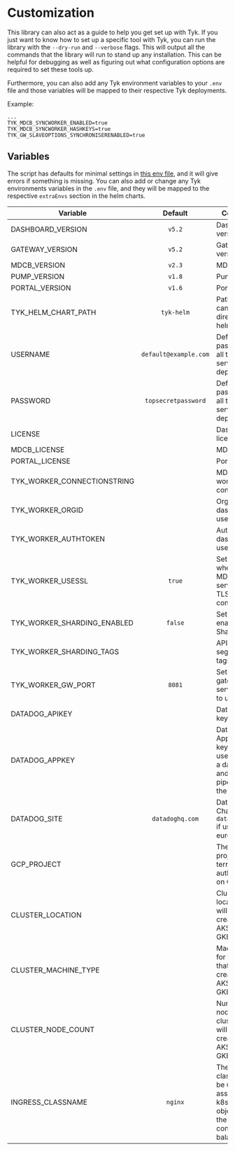 # Customization
This library can also act as a guide to help you get set up with Tyk. If you just want to know how to set up a specific
tool with Tyk, you can run the library with the `--dry-run` and `--verbose` flags. This will output all the commands that
the library will run to stand up any installation. This can be helpful for debugging as well as figuring out what
configuration options are required to set these tools up.

Furthermore, you can also add any Tyk environment variables to your `.env` file and those variables will be mapped to
their respective Tyk deployments.

Example:
```
...
TYK_MDCB_SYNCWORKER_ENABLED=true
TYK_MDCB_SYNCWORKER_HASHKEYS=true
TYK_GW_SLAVEOPTIONS_SYNCHRONISERENABLED=true
```

## Variables
The script has defaults for minimal settings in [this env file](https://github.com/TykTechnologies/tyk-k8s-demo/blob/v2/.env.example),
and it will give errors if something is missing.
You can also add or change any Tyk environments variables in the `.env` file,
and they will be mapped to the respective `extraEnvs` section in the helm charts.

| Variable                    |        Default        | Comments                                                                                                        |
|-----------------------------|:---------------------:|-----------------------------------------------------------------------------------------------------------------|
| DASHBOARD_VERSION           |        `v5.2`         | Dashboard version                                                                                               |
| GATEWAY_VERSION             |        `v5.2`         | Gateway version                                                                                                 |
| MDCB_VERSION                |        `v2.3`         | MDCB version                                                                                                    |
| PUMP_VERSION                |        `v1.8`         | Pump version                                                                                                    |
| PORTAL_VERSION              |        `v1.6`         | Portal version                                                                                                  |
| TYK_HELM_CHART_PATH         |      `tyk-helm`       | Path to charts, can be a local directory or a helm repo                                                         |
| USERNAME                    | `default@example.com` | Default password for all the services deployed                                                                  |
| PASSWORD                    |  `topsecretpassword`  | Default password for all the services deployed                                                                  |
| LICENSE                     |                       | Dashboard license                                                                                               |
| MDCB_LICENSE                |                       | MDCB license                                                                                                    |
| PORTAL_LICENSE              |                       | Portal license                                                                                                  |
| TYK_WORKER_CONNECTIONSTRING |                       | MDCB URL for worker connection                                                                                  |
| TYK_WORKER_ORGID            |                       | Org ID of dashboard user                                                                                        |
| TYK_WORKER_AUTHTOKEN        |                       | Auth token of dashboard user                                                                                    |
| TYK_WORKER_USESSL           |        `true`         | Set to `true` when the MDCB is serving on a TLS connection                                                      |
| TYK_WORKER_SHARDING_ENABLED |        `false`        | Set to `true` to enable API Sharding                                                                            |
| TYK_WORKER_SHARDING_TAGS    |                       | API Gateway segmentation tags                                                                                   |
| TYK_WORKER_GW_PORT          |        `8081`         | Set the gateway service port to use                                                                             |
| DATADOG_APIKEY              |                       | Datadog API key                                                                                                 |
| DATADOG_APPKEY              |                       | Datadog Application key. This is used to create a dashboard and create a pipeline for the Tyk logs              |
| DATADOG_SITE                |    `datadoghq.com`    | Datadog site. Change to `datadoghq.eu` if using the european site                                               |
| GCP_PROJECT                 |                       | The GCP project for terraform authentication on GCP                                                             |
| CLUSTER_LOCATION            |                       | Cluster location that will be created on AKS, EKS, or GKE                                                       |
| CLUSTER_MACHINE_TYPE        |                       | Machine type for the cluster that will be created on AKS, EKS, or GKE                                           |
| CLUSTER_NODE_COUNT          |                       | Number of nodes for the cluster that will be created on AKS, EKS, or GKE                                        |
| INGRESS_CLASSNAME           |        `nginx`        | The ingress classname to be used to associate the k8s ingress objects with the ingress controller/load balancer |
